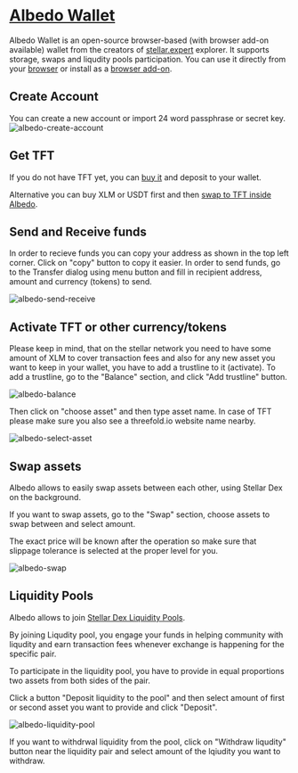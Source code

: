 # [Albedo Wallet](https://albedo.link/)

Albedo Wallet is an open-source browser-based (with browser add-on available) wallet from the creators of [stellar.expert](https://stellar.expert/) explorer.
It supports storage, swaps and liqudity pools participation. 
You can use it directly from your [browser](https://albedo.link/) or install as a [browser add-on](https://albedo.link/install-extension).

## Create Account
You can create a new account or import 24 word passphrase or secret key.
![albedo-create-account](img/albedo-create-account.png)

## Get TFT

If you do not have TFT yet, you can [buy it](how_to_buy) and deposit to your wallet. 

Alternative you can buy XLM or USDT first and then [swap to TFT inside Albedo](albedo?id=swap-assets).

## Send and Receive funds 

In order to recieve funds you can copy your address as shown in the top left corner. Click on "copy" button to copy it easier. 
In order to send funds, go to the Transfer dialog using menu button and fill in recipient address, amount and currency (tokens) to send. 

![albedo-send-receive](img/albedo-send-receive.png)

## Activate TFT or other currency/tokens

Please keep in mind, that on the stellar network you need to have some amount of XLM to cover transaction fees and also for any new asset you want to keep in your wallet, you have to add a trustline to it (activate).
To add a trustline, go to the "Balance" section, and click "Add trustline" button. 

![albedo-balance](img/albedo-balance.png)

Then click on "choose asset" and then type asset name. In case of TFT please make sure you also see a threefold.io website name nearby. 

![albedo-select-asset](img/albedo-select-asset.png)

## Swap assets

Albedo allows to easily swap assets between each other, using Stellar Dex on the background. 

If you want to swap assets, go to the "Swap" section, choose assets to swap between and select amount.

The exact price will be known after the operation so make sure that slippage tolerance is selected at the proper level for you.

![albedo-swap](img/albedo-swap.png)

## Liquidity Pools

Albedo allows to join [Stellar Dex Liquidity Pools](https://developers.stellar.org/docs/glossary/liquidity-pool/). 

By joining Liqudity pool, you engage your funds in helping community with liqudity and earn transaction fees whenever exchange is happening for the specific pair. 

To participate in the liquidity pool, you have to provide in equal proportions two assets from both sides of the pair.

Click a button "Deposit liquidity to the pool" and then select amount of first or second asset you want to provide and click "Deposit". 

![albedo-liquidity-pool](img/albedo-liquidity-pool.png)

If you want to withdrwal liquidity from the pool, click on "Withdraw liqudity" button near the liquidity pair and select amount of the lqiudity you want to withdraw. 


